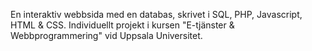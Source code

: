 En interaktiv webbsida med en databas, skrivet i SQL, PHP, Javascript, HTML & CSS. Individuellt projekt i kursen "E-tjänster & Webbprogrammering" vid Uppsala Universitet.
